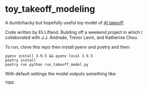 # toy_takeoff_modeling

A dumb/hacky but hopefully useful toy model of [AI takeoff](https://www.alignmentforum.org/tag/ai-takeoff).

Code written by Eli Lifland. Building off a weekend project in which I collaborated with J.J. Andrade, Trevor Levin, and Katherine Chou.

To run, clone this repo then install pyenv and poetry and then:
```
pyenv install 3.9.5 && pyenv local 3.9.5
poetry install
poetry run python run_takeoff_model.py
```

With default settings the model outputs something like:
```
TODO
```